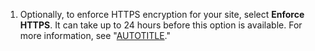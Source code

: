 1. Optionally, to enforce HTTPS encryption for your site, select **Enforce HTTPS**. It can take up to 24 hours before this option is available. For more information, see "[AUTOTITLE](/pages/getting-started-with-github-pages/securing-your-github-pages-site-with-https)."